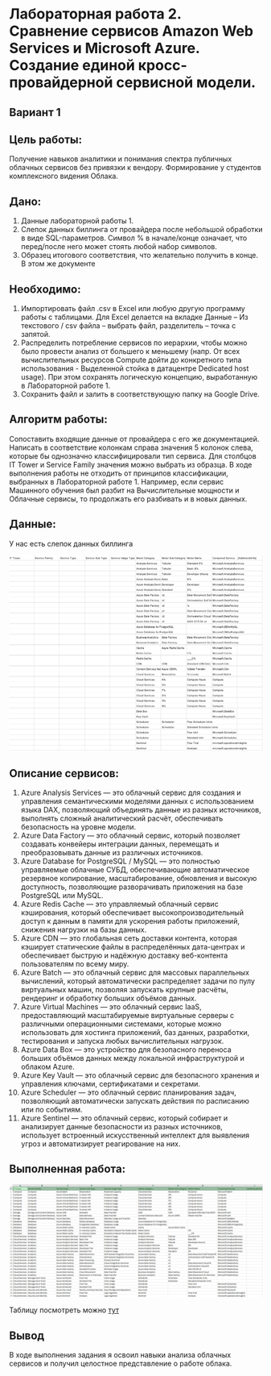 # Лабораторная работа 2. Сравнение сервисов Amazon Web Services и Microsoft Azure. Создание единой кросс-провайдерной сервисной модели.

## Вариант 1

## Цель работы:

Получение навыков аналитики и понимания спектра публичных облачных сервисов без привязки к вендору. Формирование у студентов комплексного видения Облака.

## Дано:

1. Данные лабораторной работы 1.
2. Слепок данных биллинга от провайдера после небольшой обработки в виде SQL-параметров. Символ % в начале/конце означает, что перед/после него может стоять любой набор символов.
3. Образец итогового соответствия, что желательно получить в конце. В этом же документе

## Необходимо:

1. Импортировать файл .csv в Excel или любую другую программу работы с таблицами. Для Excel делается на вкладке Данные – Из текстового / csv файла – выбрать файл, разделитель – точка с запятой.
2. Распределить потребление сервисов по иерархии, чтобы можно было провести анализ от большего к меньшему (напр. От всех вычислительных ресурсов Compute дойти до конкретного типа использования - Выделенной стойка в датацентре Dedicated host usage). При этом сохранять логическую концепцию, выработанную в Лабораторной работе 1.
3. Сохранить файл и залить в соответствующую папку на Google Drive.

## Алгоритм работы:

Сопоставить входящие данные от провайдера с его же документацией. Написать в соответствие колонкам справа значения 5 колонок слева, которые бы однозначно классифицировали тип сервиса. Для столбцов IT Tower и Service Family значения можно выбрать из образца. В ходе выполнения работы не отходить от принципов классификации, выбранных в Лабораторной работе 1. Например, если сервис Машинного обучения был разбит на Вычислительные мощности и Облачные сервисы, то продолжать его разбивать и в новых данных.

## Данные:

У нас есть слепок данных биллинга

![](media/photo_2025-09-06_20-13-33.jpg)

## Описание сервисов:

1. Azure Analysis Services — это облачный сервис для создания и управления семантическими моделями данных с использованием языка DAX, позволяющий объединять данные из разных источников, выполнять сложный аналитический расчёт, обеспечивать безопасность на уровне модели.
2. Azure Data Factory — это облачный сервис, который позволяет создавать конвейеры интеграции данных, перемещать и преобразовывать данные из различных источников.
3. Azure Database for PostgreSQL / MySQL — это полностью управляемые облачные СУБД, обеспечивающие автоматическое резервное копирование, масштабирование, обновления и высокую доступность, позволяющие разворачивать приложения на базе PostgreSQL или MySQL.
4. Azure Redis Cache — это управляемый облачный сервис кэширования, который обеспечивает высокопроизводительный доступ к данным в памяти для ускорения работы приложений, снижения нагрузки на базы данных.
5. Azure CDN — это глобальная сеть доставки контента, которая кэширует статические файлы в распределённых дата-центрах и обеспечивает быструю и надёжную доставку веб-контента пользователям по всему миру.
6. Azure Batch — это облачный сервис для массовых параллельных вычислений, который автоматически распределяет задачи по пулу виртуальных машин, позволяя запускать крупные расчёты, рендеринг и обработку больших объёмов данных.
7. Azure Virtual Machines — это облачный сервис IaaS, предоставляющий масштабируемые виртуальные серверы с различными операционными системами, которые можно использовать для хостинга приложений, баз данных, разработки, тестирования и запуска любых вычислительных нагрузок.
8. Azure Data Box — это устройство для безопасного переноса больших объёмов данных между локальной инфраструктурой и облаком Azure.
9. Azure Key Vault — это облачный сервис для безопасного хранения и управления ключами, сертификатами и секретами.
10. Azure Scheduler — это облачный сервис планирования задач, позволяющий автоматически запускать действия по расписанию или по событиям.
11. Azure Sentinel — это облачный сервис, который собирает и анализирует данные безопасности из разных источников, использует встроенный искусственный интеллект для выявления угроз и автоматизирует реагирование на них.

## Выполненная работа:

![](media/photo_2025-09-06_20-13-36.jpg)

Таблицу посмотреть можно [тут](https://docs.google.com/spreadsheets/d/1F9X9Cd-a8wSt0oV-mWSvsENNY5I0khBl/edit?usp=sharing&ouid=109182249355339306429&rtpof=true&sd=true)

## Вывод

В ходе выполнения задания я освоил навыки анализа облачных сервисов и получил целостное представление о работе облака.











